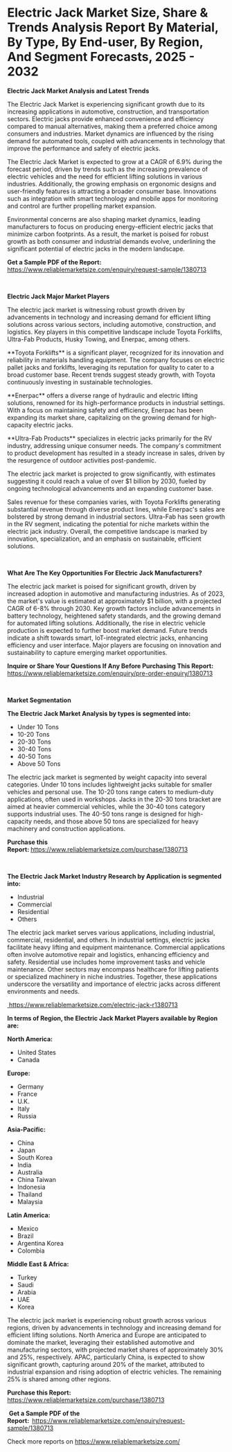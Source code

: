 <p><h1>Electric Jack Market Size, Share & Trends Analysis Report By Material, By Type, By End-user, By Region, And Segment Forecasts, 2025 - 2032</h1></p><p><strong>Electric Jack Market Analysis and Latest Trends</strong></p>
<p><p>The Electric Jack Market is experiencing significant growth due to its increasing applications in automotive, construction, and transportation sectors. Electric jacks provide enhanced convenience and efficiency compared to manual alternatives, making them a preferred choice among consumers and industries. Market dynamics are influenced by the rising demand for automated tools, coupled with advancements in technology that improve the performance and safety of electric jacks.</p><p>The Electric Jack Market is expected to grow at a CAGR of 6.9% during the forecast period, driven by trends such as the increasing prevalence of electric vehicles and the need for efficient lifting solutions in various industries. Additionally, the growing emphasis on ergonomic designs and user-friendly features is attracting a broader consumer base. Innovations such as integration with smart technology and mobile apps for monitoring and control are further propelling market expansion.</p><p>Environmental concerns are also shaping market dynamics, leading manufacturers to focus on producing energy-efficient electric jacks that minimize carbon footprints. As a result, the market is poised for robust growth as both consumer and industrial demands evolve, underlining the significant potential of electric jacks in the modern landscape.</p></p>
<p><strong>Get a Sample PDF of the Report:&nbsp;</strong> <a href="https://www.reliablemarketsize.com/enquiry/request-sample/1380713?utm_campaign=2892&utm_medium=2&utm_source=Github&utm_content=ia&utm_term=11042025&utm_id=electric-jack">https://www.reliablemarketsize.com/enquiry/request-sample/1380713</a></p>
<p>&nbsp;</p>
<p><strong>Electric Jack Major Market Players</strong></p>
<p><p>The electric jack market is witnessing robust growth driven by advancements in technology and increasing demand for efficient lifting solutions across various sectors, including automotive, construction, and logistics. Key players in this competitive landscape include Toyota Forklifts, Ultra-Fab Products, Husky Towing, and Enerpac, among others.</p><p>**Toyota Forklifts** is a significant player, recognized for its innovation and reliability in materials handling equipment. The company focuses on electric pallet jacks and forklifts, leveraging its reputation for quality to cater to a broad customer base. Recent trends suggest steady growth, with Toyota continuously investing in sustainable technologies.</p><p>**Enerpac** offers a diverse range of hydraulic and electric lifting solutions, renowned for its high-performance products in industrial settings. With a focus on maintaining safety and efficiency, Enerpac has been expanding its market share, capitalizing on the growing demand for high-capacity electric jacks.</p><p>**Ultra-Fab Products** specializes in electric jacks primarily for the RV industry, addressing unique consumer needs. The company's commitment to product development has resulted in a steady increase in sales, driven by the resurgence of outdoor activities post-pandemic.</p><p>The electric jack market is projected to grow significantly, with estimates suggesting it could reach a value of over $1 billion by 2030, fueled by ongoing technological advancements and an expanding customer base.</p><p>Sales revenue for these companies varies, with Toyota Forklifts generating substantial revenue through diverse product lines, while Enerpac's sales are bolstered by strong demand in industrial sectors. Ultra-Fab has seen growth in the RV segment, indicating the potential for niche markets within the electric jack industry. Overall, the competitive landscape is marked by innovation, specialization, and an emphasis on sustainable, efficient solutions.</p></p>
<p>&nbsp;</p>
<p><strong>What Are The Key Opportunities For Electric Jack Manufacturers?</strong></p>
<p><p>The electric jack market is poised for significant growth, driven by increased adoption in automotive and manufacturing industries. As of 2023, the market's value is estimated at approximately $1 billion, with a projected CAGR of 6-8% through 2030. Key growth factors include advancements in battery technology, heightened safety standards, and the growing demand for automated lifting solutions. Additionally, the rise in electric vehicle production is expected to further boost market demand. Future trends indicate a shift towards smart, IoT-integrated electric jacks, enhancing efficiency and user interface. Major players are focusing on innovation and sustainability to capture emerging market opportunities.</p></p>
<p><strong>Inquire or Share Your Questions If Any Before Purchasing This Report:</strong> <a href="https://www.reliablemarketsize.com/enquiry/pre-order-enquiry/1380713?utm_campaign=2892&utm_medium=2&utm_source=Github&utm_content=ia&utm_term=11042025&utm_id=electric-jack">https://www.reliablemarketsize.com/enquiry/pre-order-enquiry/1380713</a></p>
<p>&nbsp;</p>
<p><strong>Market Segmentation</strong></p>
<p><strong>The Electric Jack Market Analysis by types is segmented into:</strong></p>
<p><ul><li>Under 10 Tons</li><li>10-20 Tons</li><li>20-30 Tons</li><li>30-40 Tons</li><li>40-50 Tons</li><li>Above 50 Tons</li></ul></p>
<p><p>The electric jack market is segmented by weight capacity into several categories. Under 10 tons includes lightweight jacks suitable for smaller vehicles and personal use. The 10-20 tons range caters to medium-duty applications, often used in workshops. Jacks in the 20-30 tons bracket are aimed at heavier commercial vehicles, while the 30-40 tons category supports industrial uses. The 40-50 tons range is designed for high-capacity needs, and those above 50 tons are specialized for heavy machinery and construction applications.</p></p>
<p><strong>Purchase this Report:&nbsp;</strong><a href="https://www.reliablemarketsize.com/purchase/1380713?utm_campaign=2892&utm_medium=2&utm_source=Github&utm_content=ia&utm_term=11042025&utm_id=electric-jack">https://www.reliablemarketsize.com/purchase/1380713</a></p>
<p>&nbsp;</p>
<p><strong>The Electric Jack Market Industry Research by Application is segmented into:</strong></p>
<p><ul><li>Industrial</li><li>Commercial</li><li>Residential</li><li>Others</li></ul></p>
<p><p>The electric jack market serves various applications, including industrial, commercial, residential, and others. In industrial settings, electric jacks facilitate heavy lifting and equipment maintenance. Commercial applications often involve automotive repair and logistics, enhancing efficiency and safety. Residential use includes home improvement tasks and vehicle maintenance. Other sectors may encompass healthcare for lifting patients or specialized machinery in niche industries. Together, these applications underscore the versatility and importance of electric jacks across different environments and needs.</p></p>
<p><a href="https://www.reliablemarketsize.com/electric-jack-r1380713?utm_campaign=2892&utm_medium=2&utm_source=Github&utm_content=ia&utm_term=11042025&utm_id=electric-jack">&nbsp;https://www.reliablemarketsize.com/electric-jack-r1380713</a></p>
<p><strong>In terms of Region, the Electric Jack Market Players available by Region are:</strong></p>
<p>
    <p> <strong> North America: </strong>
        <ul>
            <li>United States</li>
            <li>Canada</li>
        </ul>
        </p> 
    <p> <strong> Europe: </strong>
        <ul>
            <li>Germany</li>
            <li>France</li>
            <li>U.K.</li>
            <li>Italy</li>
            <li>Russia</li>
        </ul>
        </p> 
    <p> <strong> Asia-Pacific: </strong>
        <ul>
            <li>China</li>
            <li>Japan</li>
            <li>South Korea</li>
            <li>India</li>
            <li>Australia</li>
            <li>China Taiwan</li>
            <li>Indonesia</li>
            <li>Thailand</li>
            <li>Malaysia</li>
        </ul>
        </p> 
    <p> <strong> Latin America: </strong>
        <ul>
            <li>Mexico</li>
            <li>Brazil</li>
            <li>Argentina Korea</li>
            <li>Colombia</li>
        </ul>
        </p> 
    <p> <strong> Middle East & Africa: </strong>
        <ul>
            <li>Turkey</li>
            <li>Saudi</li>
            <li>Arabia</li>
            <li>UAE</li>
            <li>Korea</li>
        </ul>
    </p>
    </p>
<p><p>The electric jack market is experiencing robust growth across various regions, driven by advancements in technology and increasing demand for efficient lifting solutions. North America and Europe are anticipated to dominate the market, leveraging their established automotive and manufacturing sectors, with projected market shares of approximately 30% and 25%, respectively. APAC, particularly China, is expected to show significant growth, capturing around 20% of the market, attributed to industrial expansion and rising adoption of electric vehicles. The remaining 25% is shared among other regions.</p></p>
<p><strong>Purchase this Report: </strong><a href="https://www.reliablemarketsize.com/purchase/1380713?utm_campaign=2892&utm_medium=2&utm_source=Github&utm_content=ia&utm_term=11042025&utm_id=electric-jack">https://www.reliablemarketsize.com/purchase/1380713</a></p>
<p>&nbsp;<strong>Get a Sample PDF of the Report:&nbsp;&nbsp;</strong><a href="https://www.reliablemarketsize.com/enquiry/request-sample/1380713?utm_campaign=2892&utm_medium=2&utm_source=Github&utm_content=ia&utm_term=11042025&utm_id=electric-jack">https://www.reliablemarketsize.com/enquiry/request-sample/1380713</a></p>
<p><strong></strong></p>
<p>Check more reports on <a href="https://www.reliablemarketsize.com/?utm_campaign=2892&utm_medium=2&utm_source=Github&utm_content=ia&utm_term=11042025&utm_id=electric-jack">https://www.reliablemarketsize.com/</a></p>